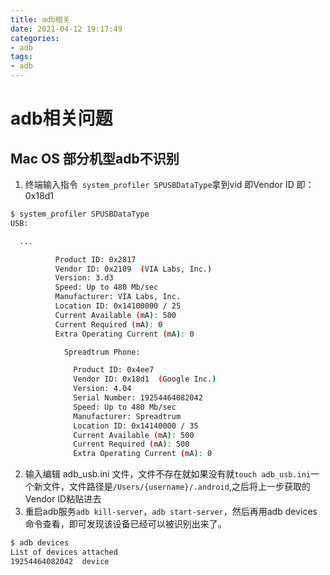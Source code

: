 ```yaml
---
title: adb相关
date: 2021-04-12 19:17:49
categories:
- adb
tags:
- adb
---
```

# adb相关问题
<!-- more -->

## Mac OS 部分机型adb不识别

1. 终端输入指令` system_profiler SPUSBDataType`拿到vid 即Vendor ID 即：0x18d1

```bash
$ system_profiler SPUSBDataType
USB:

  ...

          Product ID: 0x2817
          Vendor ID: 0x2109  (VIA Labs, Inc.)
          Version: 3.d3
          Speed: Up to 480 Mb/sec
          Manufacturer: VIA Labs, Inc.
          Location ID: 0x14100000 / 25
          Current Available (mA): 500
          Current Required (mA): 0
          Extra Operating Current (mA): 0

            Spreadtrum Phone:

              Product ID: 0x4ee7
              Vendor ID: 0x18d1  (Google Inc.)
              Version: 4.04
              Serial Number: 19254464082042
              Speed: Up to 480 Mb/sec
              Manufacturer: Spreadtrum
              Location ID: 0x14140000 / 35
              Current Available (mA): 500
              Current Required (mA): 500
              Extra Operating Current (mA): 0
```

2. 输入编辑 adb_usb.ini 文件，文件不存在就如果没有就`touch adb_usb.ini`一个新文件，文件路径是`/Users/{username}/.android`,之后将上一步获取的Vendor ID粘贴进去
3. 重启adb服务`adb kill-server`，`adb start-server`，然后再用adb devices命令查看，即可发现该设备已经可以被识别出来了。

```bash
$ adb devices
List of devices attached 
19254464082042	device
```

